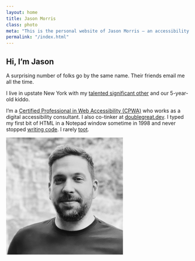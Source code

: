 ```yaml
---
layout: home
title: Jason Morris
class: photo
meta: "This is the personal website of Jason Morris — an accessibility engineer and a dialer from upstate New York"
permalink: "/index.html"
---
```


<section>
  <article>

## Hi, I&rsquo;m Jason

A surprising number of folks go by the same name. Their friends email me all the time.

I live in upstate New York with my [talented significant other](https://katydecorah.com) and our 5-year-old kiddo.

I’m a [Certified Professional in Web Accessibility (CPWA)](https://www.credly.com/badges/3440d3f6-a554-400a-b43d-69f129c2a8df/) who works as a digital accessibility consultant. I also co-tinker at [doublegreat.dev](https://doublegreat.dev/). I typed my first bit of HTML in a Notepad window sometime in 1998 and never stopped <a rel="me" href="https://jasonmorris.com">writing code</a>. I rarely <a rel="me" href="https://indieweb.social/@jasonmorris">toot</a>.

  </article>
  <div class="photo">
    <picture>
      <source media="(max-width: 768px)" srcset="/img/jason-640.webp" type="image/webp">
      <source media="(min-width: 769px)" srcset="/img/jason-320.webp" type="image/webp">
      <source media="(min-width: 769px)" srcset="/img/jason-320.jpg">
      <img src="/img/jason-640.jpg" alt="Jason Morris." loading="lazy" width="320" height="320">
    </picture>
  </div>
</section>
